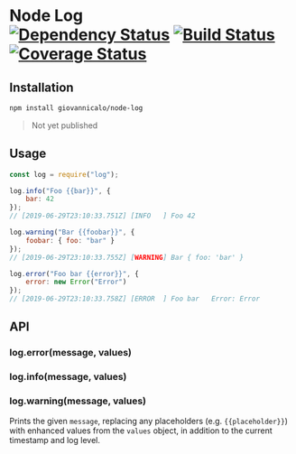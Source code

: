 # Node Log <br /> [![Dependency Status](https://david-dm.org/giovannicalo/node-log/status.svg)](https://david-dm.org/giovannicalo/node-log) [![Build Status](https://travis-ci.org/giovannicalo/node-log.svg?branch=master)](https://travis-ci.org/giovannicalo/node-log) [![Coverage Status](https://coveralls.io/repos/github/giovannicalo/node-log/badge.svg?branch=master)](https://coveralls.io/github/giovannicalo/node-log?branch=master)

## Installation

```bash
npm install giovannicalo/node-log
```

> Not yet published

## Usage

```javascript
const log = require("log");

log.info("Foo {{bar}}", {
	bar: 42
});
// [2019-06-29T23:10:33.751Z] [INFO   ] Foo 42

log.warning("Bar {{foobar}}", {
	foobar: { foo: "bar" }
});
// [2019-06-29T23:10:33.755Z] [WARNING] Bar { foo: 'bar' }

log.error("Foo bar {{error}}", {
	error: new Error("Error")
});
// [2019-06-29T23:10:33.758Z] [ERROR  ] Foo bar   Error: Error
```

## API

### log.error(message, values)

### log.info(message, values)

### log.warning(message, values)

Prints the given `message`, replacing any placeholders (e.g. `{{placeholder}}`) with enhanced values from the `values` object, in addition to the current timestamp and log level.

